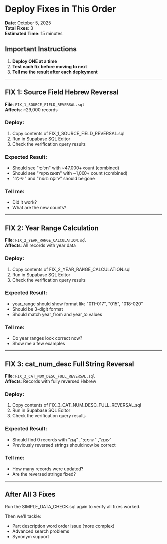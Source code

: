 # Deploy Fixes in This Order

**Date**: October 5, 2025  
**Total Fixes**: 3  
**Estimated Time**: 15 minutes

## Important Instructions

1. **Deploy ONE at a time**
2. **Test each fix before moving to next**
3. **Tell me the result after each deployment**

---

## FIX 1: Source Field Hebrew Reversal
**File**: `FIX_1_SOURCE_FIELD_REVERSAL.sql`  
**Affects**: ~29,000 records

### Deploy:
1. Copy contents of FIX_1_SOURCE_FIELD_REVERSAL.sql
2. Run in Supabase SQL Editor
3. Check the verification query results

### Expected Result:
- Should see "חליפי" with ~47,000+ count (combined)
- Should see "תואם מקורי" with ~1,000+ count (combined)
- "יפילח" and "ירוקמ םאות" should be gone

### Tell me:
- Did it work? 
- What are the new counts?

---

## FIX 2: Year Range Calculation  
**File**: `FIX_2_YEAR_RANGE_CALCULATION.sql`  
**Affects**: All records with year data

### Deploy:
1. Copy contents of FIX_2_YEAR_RANGE_CALCULATION.sql
2. Run in Supabase SQL Editor
3. Check the verification query results

### Expected Result:
- year_range should show format like "011-017", "015", "018-020"
- Should be 3-digit format
- Should match year_from and year_to values

### Tell me:
- Do year ranges look correct now?
- Show me a few examples

---

## FIX 3: cat_num_desc Full String Reversal
**File**: `FIX_3_CAT_NUM_DESC_FULL_REVERSAL.sql`  
**Affects**: Records with fully reversed Hebrew

### Deploy:
1. Copy contents of FIX_3_CAT_NUM_DESC_FULL_REVERSAL.sql  
2. Run in Supabase SQL Editor
3. Check the verification query results

### Expected Result:
- Should find 0 records with "עונמ", "הרמנפ", "ןגמ"
- Previously reversed strings should now be correct

### Tell me:
- How many records were updated?
- Are the reversed strings fixed?

---

## After All 3 Fixes

Run the SIMPLE_DATA_CHECK.sql again to verify all fixes worked.

Then we'll tackle:
- Part description word order issue (more complex)
- Advanced search problems
- Synonym support
